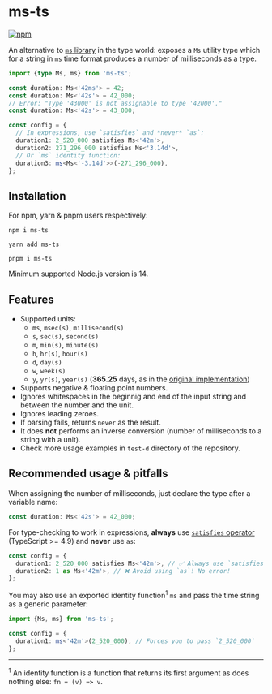 # ms-ts

[![npm](https://img.shields.io/npm/v/ms-ts)](https://www.npmjs.com/package/ms-ts)

An alternative to [`ms` library](https://www.npmjs.com/package/ms) in the type world: exposes a `Ms` utility type which for a string in `ms` time format produces a number of milliseconds as a type.

```ts
import {type Ms, ms} from 'ms-ts';

const duration: Ms<'42ms'> = 42;
const duration: Ms<'42s'> = 42_000;
// Error: "Type '43000' is not assignable to type '42000'."
const duration: Ms<'42s'> = 43_000;

const config = {
  // In expressions, use `satisfies` and *never* `as`:
  duration1: 2_520_000 satisfies Ms<'42m'>,
  duration2: 271_296_000 satisfies Ms<'3.14d'>,
  // Or `ms` identity function:
  duration3: ms<Ms<'-3.14d'>>(-271_296_000),
};
```

## Installation

For npm, yarn & pnpm users respectively:

```shell
npm i ms-ts

yarn add ms-ts

pnpm i ms-ts
```

Minimum supported Node.js version is 14.

## Features

* Supported units:
  - `ms`, `msec(s)`, `millisecond(s)`
  - `s`, `sec(s)`, `second(s)`
  - `m`, `min(s)`, `minute(s)`
  - `h`, `hr(s)`, `hour(s)`
  - `d`, `day(s)`
  - `w`, `week(s)`
  - `y`, `yr(s)`, `year(s)` (**365.25** days, as in the [original implementation](https://github.com/vercel/ms/blob/78ce59eab01c197b9133bf9752ae01fbc11f4976/src/index.ts#LL7C15-L7C21))
* Supports negative & floating point numbers.
* Ignores whitespaces in the beginnig and end of the input string and between the number and the unit.
* Ignores leading zeroes.
* If parsing fails, returns `never` as the result.
* It does **not** performs an inverse conversion (number of milliseconds to a string with a unit).
* Check more usage examples in `test-d` directory of the repository.

## Recommended usage & pitfalls

When assigning the number of milliseconds, just declare the type after a variable name:

```ts
const duration: Ms<'42s'> = 42_000;
```

For type-checking to work in expressions, **always** use [`satisfies` operator](https://www.typescriptlang.org/docs/handbook/release-notes/typescript-4-9.html#the-satisfies-operator) (TypeScript >= 4.9) and **never** use `as`:

```ts
const config = {
  duration1: 2_520_000 satisfies Ms<'42m'>, // ✅ Always use `satisfies` in expresions to assert a type
  duration2: 1 as Ms<'42m'>, // ❌ Avoid using `as`! No error!
};
```

You may also use an exported identity function<sup>1</sup> `ms` and pass the time string as a generic parameter:

```ts
import {Ms, ms} from 'ms-ts';

const config = {
  duration1: ms<'42m'>(2_520_000), // Forces you to pass `2_520_000`
};
```

---

<sup>1</sup> An identity function is a function that returns its first argument as does nothing else: `fn = (v) => v`.
